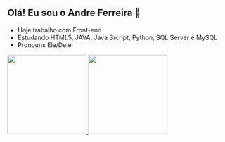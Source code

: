 ## Olá! Eu sou o Andre Ferreira 👋


- Hoje trabalho com Front-end
- Estudando HTML5, JAVA, Java Srcript, Python, SQL Server e MySQL
- Pronouns Ele/Dele

<div>
    <a href="https://github.com/andreferreirax">
    <img height="180em" src="https://github-readme-stats.vercel.app/api?username=andreferreirax&show_icons=false&theme=dark&include_all_commits=true&count_private=true"/>
    <img height="180em"src="https://github-readme-stats.vercel.app/api/top-langs/?username=andreferreirax&layout=compact&langs_count=16&theme=dark"/>
</div>
